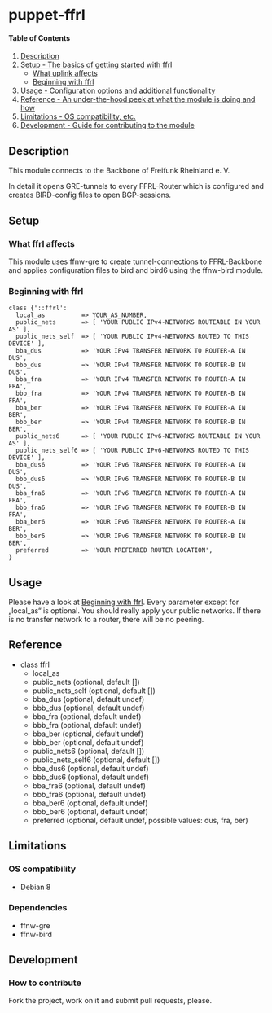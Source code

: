 # puppet-ffrl

#### Table of Contents

1. [Description](#description)
1. [Setup - The basics of getting started with ffrl](#setup)
    * [What uplink affects](#what-uplink-affects)
    * [Beginning with ffrl](#beginning-with-uplink)
1. [Usage - Configuration options and additional functionality](#usage)
1. [Reference - An under-the-hood peek at what the module is doing and how](#reference)
1. [Limitations - OS compatibility, etc.](#limitations)
1. [Development - Guide for contributing to the module](#development)

## Description

This module connects to the Backbone of Freifunk Rheinland e. V.

In detail it opens GRE-tunnels to every FFRL-Router which is configured and creates BIRD-config files to open BGP-sessions.

## Setup

### What ffrl affects

This module uses ffnw-gre to create tunnel-connections to FFRL-Backbone and applies configuration files to bird and bird6 using the ffnw-bird module.

### Beginning with ffrl

```puppet
class {'::ffrl':
  local_as          => YOUR_AS_NUMBER,
  public_nets       => [ 'YOUR PUBLIC IPv4-NETWORKS ROUTEABLE IN YOUR AS' ],
  public_nets_self  => [ 'YOUR PUBLIC IPv4-NETWORKS ROUTED TO THIS DEVICE' ],
  bba_dus           => 'YOUR IPv4 TRANSFER NETWORK TO ROUTER-A IN DUS',
  bbb_dus           => 'YOUR IPv4 TRANSFER NETWORK TO ROUTER-B IN DUS',
  bba_fra           => 'YOUR IPv4 TRANSFER NETWORK TO ROUTER-A IN FRA',
  bbb_fra           => 'YOUR IPv4 TRANSFER NETWORK TO ROUTER-B IN FRA',
  bba_ber           => 'YOUR IPv4 TRANSFER NETWORK TO ROUTER-A IN BER',
  bbb_ber           => 'YOUR IPv4 TRANSFER NETWORK TO ROUTER-B IN BER',
  public_nets6      => [ 'YOUR PUBLIC IPv6-NETWORKS ROUTEABLE IN YOUR AS' ],
  public_nets_self6 => [ 'YOUR PUBLIC IPv6-NETWORKS ROUTED TO THIS DEVICE' ],
  bba_dus6          => 'YOUR IPv6 TRANSFER NETWORK TO ROUTER-A IN DUS',
  bbb_dus6          => 'YOUR IPv6 TRANSFER NETWORK TO ROUTER-B IN DUS',
  bba_fra6          => 'YOUR IPv6 TRANSFER NETWORK TO ROUTER-A IN FRA',
  bbb_fra6          => 'YOUR IPv6 TRANSFER NETWORK TO ROUTER-B IN FRA',
  bba_ber6          => 'YOUR IPv6 TRANSFER NETWORK TO ROUTER-A IN BER',
  bbb_ber6          => 'YOUR IPv6 TRANSFER NETWORK TO ROUTER-B IN BER',
  preferred         => 'YOUR PREFERRED ROUTER LOCATION',
}
```

## Usage

Please have a look at [Beginning with ffrl](#beginning-with-uplink). Every parameter except for „local\_as“ is optional. You should really apply your public networks. If there is no transfer network to a router, there will be no peering.

## Reference

* class ffrl
  * local\_as
  * public\_nets (optional, default [])
  * public\_nets\_self (optional, default [])
  * bba\_dus (optional, default undef)
  * bbb\_dus (optional, default undef)
  * bba\_fra (optional, default undef)
  * bbb\_fra (optional, default undef)
  * bba\_ber (optional, default undef)
  * bbb\_ber (optional, default undef)
  * public\_nets6 (optional, default [])
  * public\_nets\_self6 (optional, default [])
  * bba\_dus6 (optional, default undef)
  * bbb\_dus6 (optional, default undef)
  * bba\_fra6 (optional, default undef)
  * bbb\_fra6 (optional, default undef)
  * bba\_ber6 (optional, default undef)
  * bbb\_ber6 (optional, default undef)
  * preferred (optional, default undef, possible values: dus, fra, ber)

## Limitations

### OS compatibility
* Debian 8

### Dependencies
* ffnw-gre
* ffnw-bird

## Development

### How to contribute
Fork the project, work on it and submit pull requests, please.

